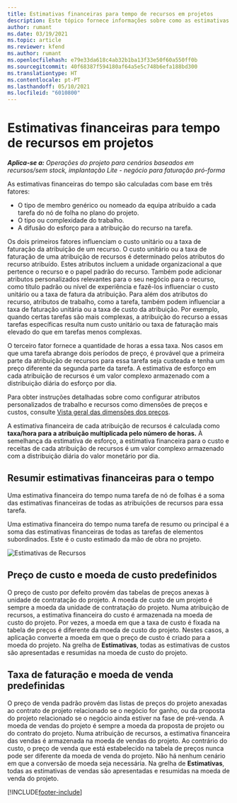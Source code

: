 ```yaml
---
title: Estimativas financeiras para tempo de recursos em projetos
description: Este tópico fornece informações sobre como as estimativas financeiras para o tempo são calculadas.
author: rumant
ms.date: 03/19/2021
ms.topic: article
ms.reviewer: kfend
ms.author: rumant
ms.openlocfilehash: e79e33da618c4ab32b1ba13f33e50f60a550ff0b
ms.sourcegitcommit: 40f68387f594180af64a5e5c748b6efa188bd300
ms.translationtype: HT
ms.contentlocale: pt-PT
ms.lasthandoff: 05/10/2021
ms.locfileid: "6010800"
---
```

# <a name="financial-estimates-for-resource-time-on-projects"></a>Estimativas financeiras para tempo de recursos em projetos

_**Aplica-se a:** Operações do projeto para cenários baseados em recursos/sem stock, implantação Lite - negócio para faturação pró-forma_

As estimativas financeiras do tempo são calculadas com base em três fatores: 

- O tipo de membro genérico ou nomeado da equipa atribuído a cada tarefa do nó de folha no plano do projeto. 
- O tipo ou complexidade do trabalho.
- A difusão do esforço para a atribuição do recurso na tarefa. 

Os dois primeiros fatores influenciam o custo unitário ou a taxa de faturação da atribuição de um recurso. O custo unitário ou a taxa de faturação de uma atribuição de recursos é determinado pelos atributos do recurso atribuído. Estes atributos incluem a unidade organizacional a que pertence o recurso e o papel padrão do recurso. Também pode adicionar atributos personalizados relevantes para o seu negócio para o recurso, como título padrão ou nível de experiência e fazê-los influenciar o custo unitário ou a taxa de fatura da atribuição.
Para além dos atributos do recurso, atributos de trabalho, como a tarefa, também podem influenciar a taxa de faturação unitária ou a taxa de custo da atribuição. Por exemplo, quando certas tarefas são mais complexas, a atribuição do recurso a essas tarefas específicas resulta num custo unitário ou taxa de faturação mais elevado do que em tarefas menos complexas.   

O terceiro fator fornece a quantidade de horas a essa taxa. Nos casos em que uma tarefa abrange dois períodos de preço, é provável que a primeira parte da atribuição de recursos para essa tarefa seja custeada e tenha um preço diferente da segunda parte da tarefa. A estimativa de esforço em cada atribuição de recursos é um valor complexo armazenado com a distribuição diária do esforço por dia.

Para obter instruções detalhadas sobre como configurar atributos personalizados de trabalho e recursos como dimensões de preços e custos, consulte [Vista geral das dimensões dos preços](../pricing-costing/pricing-dimensions-overview.md).

A estimativa financeira de cada atribuição de recursos é calculada como **taxa/hora para a atribuição multiplicada pelo número de horas.**  À semelhança da estimativa de esforço, a estimativa financeira para o custo e receitas de cada atribuição de recursos é um valor complexo armazenado com a distribuição diária do valor monetário por dia. 

## <a name="summarizing-financial-estimates-for-time"></a>Resumir estimativas financeiras para o tempo
Uma estimativa financeira do tempo numa tarefa de nó de folhas é a soma das estimativas financeiras de todas as atribuições de recursos para essa tarefa.

Uma estimativa financeira do tempo numa tarefa de resumo ou principal é a soma das estimativas financeiras de todas as tarefas de elementos subordinados. Este é o custo estimado da mão de obra no projeto. 

![Estimativas de Recursos](./media/navigation12.png)

## <a name="default-cost-price-and-cost-currency"></a>Preço de custo e moeda de custo predefinidos

O preço de custo por defeito provém das tabelas de preços anexas à unidade de contratação do projeto. A moeda de custo de um projeto é sempre a moeda da unidade de contratação do projeto. Numa atribuição de recursos, a estimativa financeira do custo é armazenada na moeda de custo do projeto. Por vezes, a moeda em que a taxa de custo é fixada na tabela de preços é diferente da moeda de custo do projeto. Nestes casos, a aplicação converte a moeda em que o preço de custo é criado para a moeda do projeto. Na grelha de **Estimativas**, todas as estimativas de custos são apresentadas e resumidas na moeda de custo do projeto. 

## <a name="default-bill-rate-and-sales-currency"></a>Taxa de faturação e moeda de venda predefinidas

O preço de venda padrão provém das listas de preços do projeto anexadas ao contrato de projeto relacionado se o negócio for ganho, ou da proposta do projeto relacionado se o negócio ainda estiver na fase de pré-venda. A moeda de vendas do projeto é sempre a moeda da proposta de projeto ou do contrato do projeto. Numa atribuição de recursos, a estimativa financeira das vendas é armazenada na moeda de vendas do projeto. Ao contrário do custo, o preço de venda que está estabelecido na tabela de preços nunca pode ser diferente da moeda de venda do projeto. Não há nenhum cenário em que a conversão de moeda seja necessária. Na grelha de **Estimativas**, todas as estimativas de vendas são apresentadas e resumidas na moeda de venda do projeto. 

[!INCLUDE[footer-include](../includes/footer-banner.md)]
